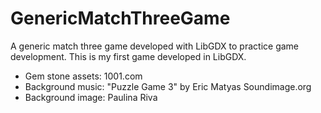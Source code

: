 # GenericMatchThreeGame
A generic match three game developed with LibGDX to practice game development. This is my first game developed in LibGDX. 
- Gem stone assets: 1001.com
- Background music: "Puzzle Game 3" by Eric Matyas Soundimage.org
- Background image: Paulina Riva
